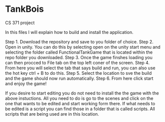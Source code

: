 # TankBois
CS 371 project

In this files I will explain how to build and install the application.

Step 1. Download the repository and save to you folder of choice.
Step 2. Open in unity. You can do this by selecting open on the unity start menu and selecting the folder called FunctionalTankGame that is located within the repo folder you downloaded.
Step 3. Once the game finshes loading you can then procced to File tab on the top left coner of the screen.
Step 4. From here you will select the tab that says build and run, you can also use the hot key ctrl + B to do this.
Step 5. Select the location to sve the build and the game should now run automatically.
Step 6. From here click start and enjoy the game!

If you desire to start editing you do not need to install the the game with the above instuctions. All you need to do is go to the scenes and click on the one that wants to be edited and start working form there.
If what needs to be edited is a script you can find those in a folder that is called scripts. All scripts that are being used are in this location.